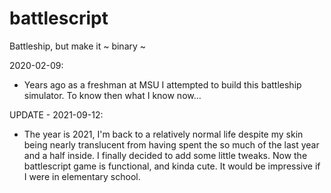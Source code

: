 # battlescript
Battleship, but make it ~ binary ~

2020-02-09: 
  - Years ago as a freshman at MSU I attempted to build this battleship simulator. To know then what I know now...

UPDATE - 2021-09-12:
  - The year is 2021, I'm back to a relatively normal life despite my skin being nearly translucent from having spent the so much of the last year and a half inside. I finally decided to add some little tweaks. Now the battlescript game is functional, and kinda cute. It would be impressive if I were in elementary school.
